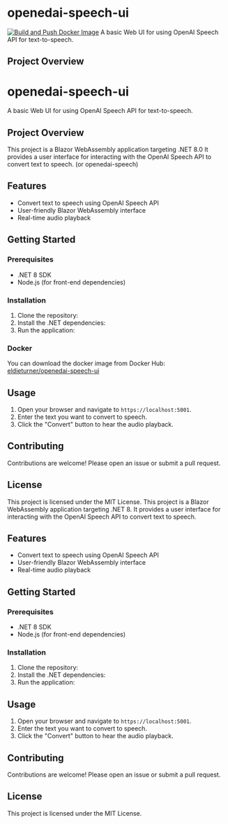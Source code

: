 # openedai-speech-ui
[![Build and Push Docker Image]()](https://github.com/EldieTurner/openedai-speech-ui/actions/workflows/docker-build.yml)
A basic Web UI for using OpenAI Speech API for text-to-speech.

## Project Overview
# openedai-speech-ui
A basic Web UI for using OpenAI Speech API for text-to-speech.

## Project Overview
This project is a Blazor WebAssembly application targeting .NET 8.0 It provides a user interface for interacting with the OpenAI Speech API to convert text to speech. (or openedai-speech)

## Features
- Convert text to speech using OpenAI Speech API
- User-friendly Blazor WebAssembly interface
- Real-time audio playback

## Getting Started
### Prerequisites
- .NET 8 SDK
- Node.js (for front-end dependencies)

### Installation
1. Clone the repository:
2. Install the .NET dependencies:
3. Run the application:

### Docker
You can download the docker image from Docker Hub: [eldieturner/openedai-speech-ui](https://hub.docker.com/r/eldieturner/openedai-speech-ui)

## Usage
1. Open your browser and navigate to `https://localhost:5001`.
2. Enter the text you want to convert to speech.
3. Click the "Convert" button to hear the audio playback.

## Contributing
Contributions are welcome! Please open an issue or submit a pull request.

## License
This project is licensed under the MIT License.
This project is a Blazor WebAssembly application targeting .NET 8. It provides a user interface for interacting with the OpenAI Speech API to convert text to speech.

## Features
- Convert text to speech using OpenAI Speech API
- User-friendly Blazor WebAssembly interface
- Real-time audio playback

## Getting Started
### Prerequisites
- .NET 8 SDK
- Node.js (for front-end dependencies)

### Installation
1. Clone the repository:
2. Install the .NET dependencies:
3. Run the application:
## Usage
1. Open your browser and navigate to `https://localhost:5001`.
2. Enter the text you want to convert to speech.
3. Click the "Convert" button to hear the audio playback.

## Contributing
Contributions are welcome! Please open an issue or submit a pull request.

## License
This project is licensed under the MIT License.
